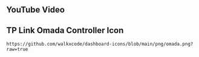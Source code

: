 ## YouTube Video

## TP Link Omada Controller Icon

```text
https://github.com/walkxcode/dashboard-icons/blob/main/png/omada.png?raw=true
```
